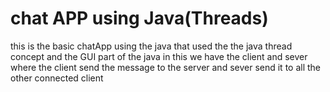 # chat APP using Java(Threads)

this is the basic chatApp using the java that used the the java thread concept and the GUI part of the java in this we have the client and sever where the client send the message to the server and sever send it to all the other connected client 
